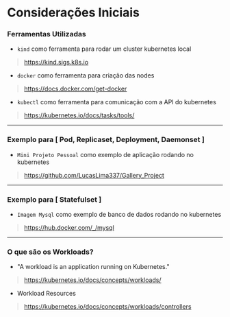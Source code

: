# Considerações Iniciais

### Ferramentas Utilizadas
- `kind` como ferramenta para rodar um cluster kubernetes local
> https://kind.sigs.k8s.io

- `docker` como ferramenta para criação das nodes
> https://docs.docker.com/get-docker

- `kubectl` como ferramenta para comunicação com a API do kubernetes
> https://kubernetes.io/docs/tasks/tools/

---

### Exemplo para [ Pod, Replicaset, Deployment, Daemonset ]

- `Mini Projeto Pessoal` como exemplo de aplicação rodando no kubernetes
> https://github.com/LucasLima337/Gallery_Project

---

### Exemplo para [ Statefulset ]

- `Imagem Mysql` como exemplo de banco de dados rodando no kubernetes
> https://hub.docker.com/_/mysql

---

### O que são os Workloads?

- "A workload is an application running on Kubernetes."
> https://kubernetes.io/docs/concepts/workloads/

- Workload Resources
> https://kubernetes.io/docs/concepts/workloads/controllers
